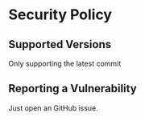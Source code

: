 # Security Policy

## Supported Versions
Only supporting the latest commit

## Reporting a Vulnerability
Just open an GitHub issue.
